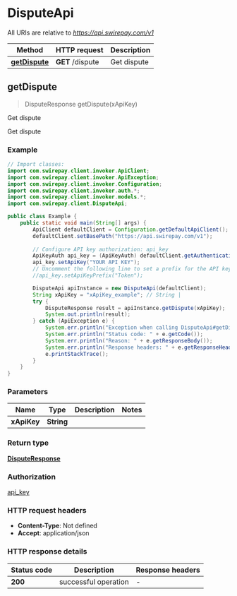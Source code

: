 # DisputeApi

All URIs are relative to *https://api.swirepay.com/v1*

Method | HTTP request | Description
------------- | ------------- | -------------
[**getDispute**](DisputeApi.md#getDispute) | **GET** /dispute | Get dispute



## getDispute

> DisputeResponse getDispute(xApiKey)

Get dispute

Get dispute

### Example

```java
// Import classes:
import com.swirepay.client.invoker.ApiClient;
import com.swirepay.client.invoker.ApiException;
import com.swirepay.client.invoker.Configuration;
import com.swirepay.client.invoker.auth.*;
import com.swirepay.client.invoker.models.*;
import com.swirepay.client.DisputeApi;

public class Example {
    public static void main(String[] args) {
        ApiClient defaultClient = Configuration.getDefaultApiClient();
        defaultClient.setBasePath("https://api.swirepay.com/v1");
        
        // Configure API key authorization: api_key
        ApiKeyAuth api_key = (ApiKeyAuth) defaultClient.getAuthentication("api_key");
        api_key.setApiKey("YOUR API KEY");
        // Uncomment the following line to set a prefix for the API key, e.g. "Token" (defaults to null)
        //api_key.setApiKeyPrefix("Token");

        DisputeApi apiInstance = new DisputeApi(defaultClient);
        String xApiKey = "xApiKey_example"; // String | 
        try {
            DisputeResponse result = apiInstance.getDispute(xApiKey);
            System.out.println(result);
        } catch (ApiException e) {
            System.err.println("Exception when calling DisputeApi#getDispute");
            System.err.println("Status code: " + e.getCode());
            System.err.println("Reason: " + e.getResponseBody());
            System.err.println("Response headers: " + e.getResponseHeaders());
            e.printStackTrace();
        }
    }
}
```

### Parameters


Name | Type | Description  | Notes
------------- | ------------- | ------------- | -------------
 **xApiKey** | **String**|  |

### Return type

[**DisputeResponse**](DisputeResponse.md)

### Authorization

[api_key](../README.md#api_key)

### HTTP request headers

- **Content-Type**: Not defined
- **Accept**: application/json

### HTTP response details
| Status code | Description | Response headers |
|-------------|-------------|------------------|
| **200** | successful operation |  -  |


